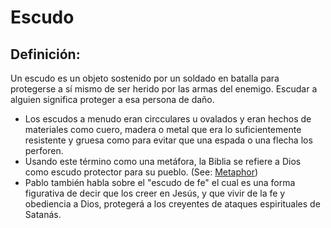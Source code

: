 # Escudo

## Definición: 

Un escudo es un objeto sostenido por un soldado en batalla para protegerse a sí mismo de ser herido por las armas del enemigo. Escudar a alguien significa proteger a esa persona de daño.

* Los escudos a menudo eran circculares u ovalados y eran hechos de materiales como cuero, madera o metal que era lo suficientemente resistente y gruesa como para evitar que una espada o una flecha los perforen.
* Usando este término como una metáfora, la Biblia se refiere a Dios como escudo protector para su pueblo. (See: [Metaphor](rc://es-419/ta/man/translate/figs-metaphor))
* Pablo también habla sobre el "escudo de fe" el cual es una forma figurativa de decir que los creer en Jesús, y que vivir de la fe y obediencia a Dios, protegerá a los creyentes de ataques espirituales de Satanás.

